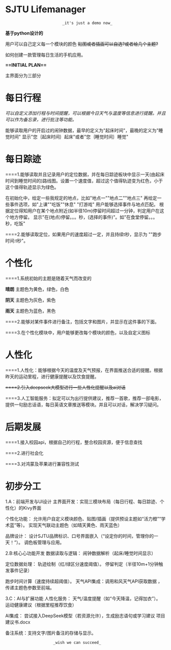 #           SJTU Lifemanager
                             _it's just a demo now_




__基于python设计的__                          

用户可以自己定义每一个模块的颜色    ~~贴图或者插画可以自选?或者给几个主题?~~

如何创建一款管理每日生活的手机应用。 

  __==INITIAL PLAN==__
 
主界面分为三部分
#  每日行程    
_可以自定义添加行程与时间提醒，可以根据今日天气与温度等信息进行提醒。并且可以作为备忘录，进行批注等功能。_



能够读取用户的开启过的闹钟数据，最早的定义为"起床时间"，最晚的定义为"睡觉时间" 显示"您｛起床时间｝起床"或者"您｛睡觉时间｝睡觉"
# 每日踪迹
====1.能够读取并且记录用户的定位数据，并在每日踪迹板块中显示一天(由起床时间到睡觉时间的)路线图。设置一个速度值，超过这个值得轨迹变为红色，小于这个值得轨迹显示为绿色。

在初始化中，给定一些我规定的地点，比如"地点一""地点二""地点三" 再给定一些事件选项，如"上课""吃饭""休息" "打游戏" 用户能够选择事件与地点匹配。 根据定位得知用户在某个地点附近(如半径10m)停留时间超过一分钟，判定用户在这个地方停留。 显示"在(地点)停留。。。秒，(选择的事件)"。如"在食堂停留。。。秒，吃饭"

====2.能够读取定位，如果用户的速度超过一定，并且持续t秒，显示为 ""跑步时间:t秒"。


# 个性化
====1.系统初始的主题是随着天气而改变的 

__晴朗__ 主题色为黄色，绿色，白色 

__阴天__ 主题色为灰色，紫色 

__雨天__ 主题色为蓝色，黑色

====2.能够对某件事件进行备注，包括文字和图片，并显示在这件事的下面。

====3.在个性化模块中，用户能够更改每个模块的颜色，以及自定义图标


# 人性化
====1.人性化：能够根据今天的温度及天气预报，在界面推送合适的提醒。根据昨天的运动里程，进行健康提醒以及饮食提醒。

~~====2.引入deepseek大模型进行一些人性化提醒以及ai对话~~

====3.人工智能服务：拟定可以为出行提供建议，推荐一首歌，推荐一部电影，提供一句励志话语，每日英语文章推送等模块。并且可以对话，解决学习疑问。


# 后期发展
====1.接入校园api，根据自己的行程，整合校园资源，便于信息查找

====2.进行社会化

====3.对鸿蒙及苹果进行兼容性测试


# 初步分工



1.A：前端开发与UI设计
主界面开发：实现三模块布局（每日行程、每日踪迹、个性化）的Kivy界面

个性化功能：
允许用户自定义模块颜色、贴图/插画（提供预设主题如“活力橙”“学术蓝”等）。
实现天气联动主题色（如晴天黄色、雨天蓝色）


品牌设计：
设计SJTU品牌标识、口号界面嵌入（“设定你的时间，管理你的一天！”）。
调色板管理与应用。


2.B:核心心功能开发
数据读取与逻辑：
闹钟数据解析（起床/睡觉时间显示）

定位数据处理：
轨迹绘制（红/绿区分速度阈值）。
停留判定（半径10m+1分钟触发事件记录）

跑步时间计算（速度持续超阈值）。
天气API集成：调用和风天气API获取数据 ，传递主题色参数至前端。
 
3.C：AI与扩展功能
人性化服务：
天气/温度提醒（如“今天降温，记得加衣”）。
运动健康建议（根据里程推荐饮食）

AI集成：
尝试接入DeepSeek模型（若资源允许），生成励志语句或学习建议
项目建议书.docx


备注系统：支持文字/图片备注的存储与显示。


                         _wish we can succeed_


